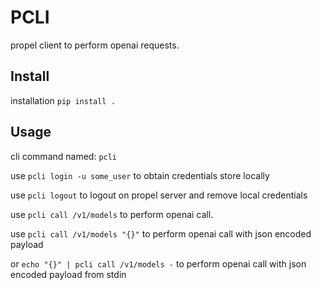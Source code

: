 # PCLI

propel client to perform openai requests.

## Install
installation `pip install .`


## Usage
cli command named: `pcli`

use `pcli login -u some_user` to obtain credentials store locally

use `pcli logout` to logout on propel server and remove local credentials

use `pcli call /v1/models` to perform openai call.


use `pcli call /v1/models "{}"` to perform openai call with json encoded payload

or `echo "{}" | pcli call /v1/models -` to perform openai call with json encoded payload from stdin


